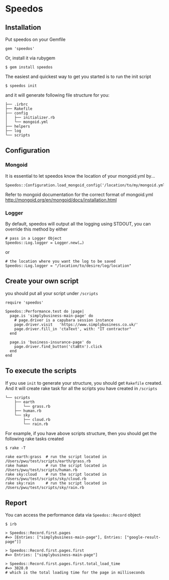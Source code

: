 # Speedos

## Installation
Put speedos on your Gemfile

	gem 'speedos'

Or, install it via rubygem

	$ gem install speedos
	
The easiest and quickest way to get you started is to run the init script

	$ speedos init

and it will generate following file structure for you:

	├── .irbrc
	├── Rakefile
	├── config
	│   ├── initializer.rb
	│   └── mongoid.yml
	├── helpers
	├── log
	└── scripts
	
## Configuration

### Mongoid
It is essential to let speedos know the location of your mongoid.yml by...

	Speedos::Configuration.load_mongoid_config('/location/to/my/mongoid.yml')
	
Refer to mongoid documentation for the correct format of mongoid.yml <http://mongoid.org/en/mongoid/docs/installation.html>

### Logger
By default, speedos will output all the logging using STDOUT, you can override this method by either

	# pass in a Logger Object
	Speedos::Log.logger = Logger.new(…)

or

	# the location where you want the log to be saved
	Speedos::Log.logger = "/location/to/desire/log/location"

## Create your own script
you should put all your script under `/scripts`

	require 'speedos'
	
	Speedos::Performance.test do |page|
	  page.is 'simplybusiness-main-page' do
	    # page.driver is a capybara session instance
	    page.driver.visit   'https://www.simplybusiness.co.uk/'
	    page.driver.fill_in 'ctaText', with: "IT contractor"
	  end
	
	  page.is 'business-insurance-page' do
	    page.driver.find_button('ctaBtn').click
	  end
	end
	
## To execute the scripts
If you use `init` to generate your structure, you should get `Rakefile` created. And it will create rake task for all the scripts you have created in `/scripts`

	└── scripts
	    ├── earth
	    │   └── grass.rb
	    ├── human.rb
	    └── sky
	        ├── cloud.rb
	        └── rain.rb

For example, if you have above scripts structure, then you should get the following rake tasks created

	$ rake -T
	
	rake earth:grass  # run the script located in /Users/pwu/test/scripts/earth/grass.rb
	rake human        # run the script located in /Users/pwu/test/scripts/human.rb
	rake sky:cloud    # run the script located in /Users/pwu/test/scripts/sky/cloud.rb
	rake sky:rain     # run the script located in /Users/pwu/test/scripts/sky/rain.rb
	
  
## Report
You can access the performance data via `Speedos::Record` object

	$ irb
	
	> Speedos::Record.first.pages
	#=> [Entries: ["simplybusiness-main-page"], Entries: ["google-result-page"]]
	
	> Speedos::Record.first.pages.first
	#=> Entries: ["simplybusiness-main-page"]
	
	> Speedos::Record.first.pages.first.total_load_time
	#=> 3828.0 
	# which is the total loading time for the page in milliseconds
	
	
	
